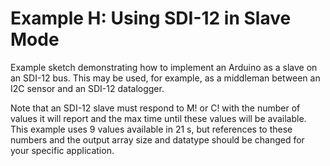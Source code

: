 # Example H: Using SDI-12 in Slave Mode<!-- {#example_h_page} -->

Example sketch demonstrating how to implement an Arduino as a slave on an SDI-12 bus. This may be used, for example, as a middleman between an I2C sensor and an SDI-12 datalogger.

Note that an SDI-12 slave must respond to M! or C! with the number of values it will report and the max time until these values will be available.  This example uses 9 values available in 21 s, but references to these numbers and the output array size and datatype should be changed for your specific application.

[//]: # ( @section h_SDI-12_slave_implementation_pio PlatformIO Configuration )

[//]: # ( @include{lineno} h_SDI-12_slave_implementation/platformio.ini )

[//]: # ( @section h_SDI-12_slave_implementation_code The Complete Example )
